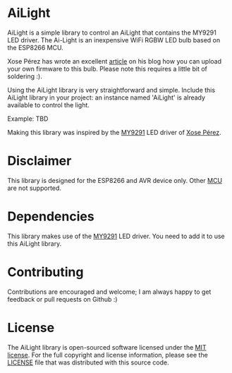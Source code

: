 # AiLight
AiLight is a simple library to control an AiLight that contains the MY9291 LED driver. The Ai-Light is an inexpensive WiFi RGBW LED bulb based on the ESP8266 MCU. 

Xose Pérez has wrote an excellent [article](http://tinkerman.cat/ailight-hackable-rgbw-light-bulb/) on his blog how you can upload your own firmware to this bulb. Please note this requires a little bit of soldering :).

Using the AiLight library is very straightforward and simple. Include this AiLight library in your project: an instance named 'AiLight' is already available to control the light.

Example: TBD

Making this library was inspired by the [MY9291](https://github.com/xoseperez/my9291) LED driver of [Xose Pérez](https://github.com/xoseperez).

# Disclaimer

This library is designed for the ESP8266 and AVR device only. Other [MCU](https://en.wikipedia.org/wiki/Microcontroller) are not supported.


# Dependencies

This library makes use of the [MY9291](https://github.com/xoseperez/my9291) LED driver. You need to add it to use this AiLight library.

# Contributing

Contributions are encouraged and welcome; I am always happy to get feedback or pull requests on Github :)

# License

The AiLight library is open-sourced software licensed under the [MIT license](http://opensource.org/licenses/MIT). For the full copyright and license information, please see the [LICENSE](LICENSE) file that was distributed with this source code.
